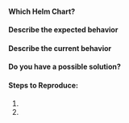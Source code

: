 <!-- Please provide some details about the issue you're opening -->
#### Which Helm Chart? 

<!-- Provide a general overview of how you expect the charts to function -->
#### Describe the expected behavior

<!-- Provide a general overview of the current problem -->
#### Describe the current behavior

<!-- If you have an idea for how to solve the issue, put it in this space -->
#### Do you have a possible solution?

<!-- Provide any steps to help someone reproduce this issue -->
#### Steps to Reproduce:
1. 
2. 



